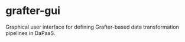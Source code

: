 grafter-gui
===========

Graphical user interface for defining Grafter-based data transformation pipelines in DaPaaS.
